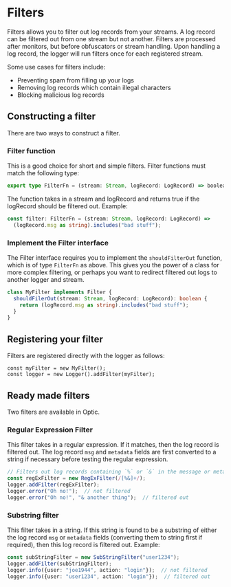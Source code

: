 # Filters

Filters allows you to filter out log records from your streams.  A log record
can be filtered out from one stream but not another.  Filters are processed
after monitors, but before obfuscators or stream handling.  Upon handling a
log record, the logger will run filters once for each registered stream.

Some use cases for filters include:
* Preventing spam from filling up your logs
* Removing log records which contain illegal characters
* Blocking malicious log records

## Constructing a filter

There are two ways to construct a filter.

### Filter function

This is a good choice for short and simple filters.  Filter functions must match
the following type:
```typescript
export type FilterFn = (stream: Stream, logRecord: LogRecord) => boolean;
```

The function takes in a stream and logRecord and returns true if the logRecord
should be filtered out.  Example:
```typescript
const filter: FilterFn = (stream: Stream, logRecord: LogRecord) =>
  (logRecord.msg as string).includes("bad stuff");
```

### Implement the Filter interface

The Filter interface requires you to implement the `shouldFilterOut` function,
which is of type `FilterFn` as above.  This gives you the power of a class for
more complex filtering, or perhaps you want to redirect filtered out logs to 
another logger and stream.

```typescript
class MyFilter implements Filter {
  shouldFilerOut(stream: Stream, logRecord: LogRecord): boolean {
    return (logRecord.msg as string).includes("bad stuff");
  }
}
```

## Registering your filter

Filters are registered directly with the logger as follows:
```
const myFilter = new MyFilter();
const logger = new Logger().addFilter(myFilter);
```

## Ready made filters

Two filters are available in Optic.

### Regular Expression Filter

This filter takes in a regular expression.  If it matches, then the log record
is filtered out.  The log record `msg` and `metadata` fields are first
converted to a string if necessary before testing the regular expression.

```typescript
// Filters out log records containing `%` or `&` in the message or metadata
const regExFilter = new RegExFilter(/[%&]+/);
logger.addFilter(regExFilter);
logger.error("Oh no!");  // not filtered
logger.error("Oh no!", "& another thing");  // filtered out
```

### Substring filter

This filter takes in a string.  If this string is found to be a substring of
either the log record `msg` or `metadata` fields (converting them to string
first if required), then this log record is filtered out.  Example:

```typescript
const subStringFilter = new SubStringFilter("user1234");
logger.addFilter(subStringFilter);
logger.info({user: "joe1944", action: "login"});  // not filtered
logger.info({user: "user1234", action: "login"});  // filtered out

```